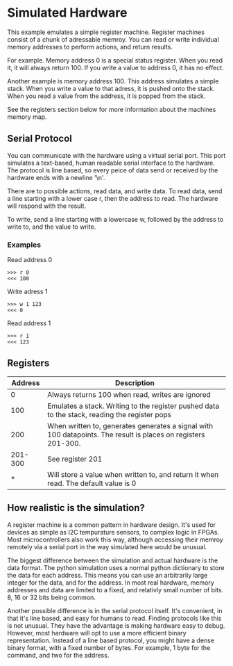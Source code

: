 # Simulated Hardware

This example emulates a simple register machine.
Register machines consist of a chunk of adressable memroy.
You can read or write individual memory addresses to perform actions, and return results.

For example. Memory address 0 is a special status register.
When you read it, it will always return 100.
If you write a value to address 0, it has no effect.

Another example is memory address 100.
This address simulates a simple stack.
When you write a value to that adress, it is pushed onto the stack.
When you read a value from the address, it is popped from the stack.

See the registers section below for more information about the machines memory map.


## Serial Protocol

You can communicate with the hardware using a virtual serial port.
This port simulates a text-based, human readable serial interface to the hardware.
The protocol is line based, so every peice of data send or received by the hardware ends with a newline '\n'.

There are to possible actions, read data, and write data.
To read data, send a line starting with a lower case r, then the address to read.
The hardware will respond with the result.

To write, send a line starting with a lowercase w, followed by the address to write to, and the value to write.

### Examples

Read address 0
```
>>> r 0
<<< 100
```

Write adress 1
```
>>> w 1 123
<<< 0
```

Read address 1
```
>>> r 1
<<< 123
```

## Registers

| Address  | Description |
|----------|-------------|
| 0        | Always returns 100 when read, writes are ignored |
| 100      | Emulates a stack. Writing to the register pushed data to the stack, reading the register pops | 
| 200      | When written to, generates generates a signal with 100 datapoints. The result is places on registers 201-300. |
| 201-300  | See register 201 |
| *        | Will store a value when written to, and return it when read. The default value is 0 |

## How realistic is the simulation?

A register machine is a common pattern in hardware design.
It's used for devices as simple as I2C tempurature sensors, to complex logic in FPGAs.
Most microcontrollers also work this way, although accessing their memroy remotely via a serial port in the way simulated here would be unusual.

The biggest difference between the simulation and actual hardware is the data format.
The python simulation uses a normal python dictionary to store the data for each address.
This means you can use an arbitrarily large integer for the data, and for the address.
In most real hardware, memory addresses and data are limited to a fixed, and relativly small
number of bits.
8, 16 or 32 bits being common.

Another possible difference is in the serial protocol itself.
It's convenient, in that it's line based, and easy for humans to read.
Finding protocols like this is not unusual.
They have the advantage is making hardware easy to debug.
However, most hardware will opt to use a more efficient binary representation.
Instead of a line based protocol, you might have a dense binary format, with a fixed number of bytes.
For example, 1 byte for the command, and two for the address.